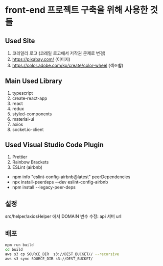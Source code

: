 # front-end 프로젝트 구축을 위해 사용한 것들

## Used Site

1. 코레일리 로고 (코레일 로고에서 저작권 문제로 변경)
2. https://pixabay.com/ (이미지)
3. https://color.adobe.com/ko/create/color-wheel (색조합)


## Main Used Library

1. typescript
2. create-react-app
3. react
4. redux
5. styled-components
6. material-ui
7. axios
8. socket.io-client


## Used Visual Studio Code Plugin

1. Prettier
2. Rainbow Brackets
3. ESLint (airbnb)
  * npm info "eslint-config-airbnb@latest" peerDependencies
  * npx install-peerdeps --dev eslint-config-airbnb
  * npm install --legacy-peer-deps

## 설정

src/helper/axiosHelper 에서 DOMAIN 변수 수정: api 서버 url

## 배포

```bash
npm run build
cd build
aws s3 cp SOURCE_DIR  s3://DEST_BUCKET// --recursive
aws s3 sync SOURCE_DIR s3://DEST_BUCKET/
```